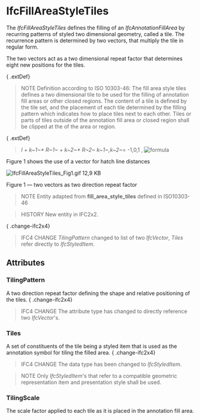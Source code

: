 # IfcFillAreaStyleTiles

The _IfcFillAreaStyleTiles_ defines the filling of an _IfcAnnotationFillArea_ by recurring patterns of styled two dimensional geometry, called a tile. The recurrence pattern is determined by two vectors, that multiply the tile in regular form.

The two vectors act as a two dimensional repeat factor that determines eight new positions for the tiles.

{ .extDef}
> NOTE  Definition according to ISO 10303-46:
> The fill area style tiles defines a two dimensional tile to be used for the filling of annotation fill areas or other closed regions. The content of a tile is defined by the tile set, and the placement of each tile determined by the filling pattern which indicates how to place tiles next to each other. Tiles or parts of tiles outside of the annotation fill area or closed region shall be clipped at the of the area or region.

{ .extDef}
> _I + k~1~\* R~1~ +
k~2~\* R~2~_      _k~1~,k~2~_= -1,0,1 , ![formula](../../../../figures/ifcfillareastyletilesymbolwithstyle_fig1.gif)
>

Figure 1 shows the use of a vector for hatch line distances

![IfcFillAreaStyleTiles_Fig1.gif 12,9 KB](../../../../figures/ifcfillareastyletiles_fig1.gif)

Figure 1 &mdash; two vectors as two direction repeat factor

> NOTE  Entity adapted from **fill_area_style_tiles** defined in ISO10303-46

> HISTORY  New entity in IFC2x2.

{ .change-ifc2x4}
> IFC4 CHANGE  _TilingPattern_ changed to list of two _IfcVector_, _Tiles_ refer directly to _IfcStyledItem_.

## Attributes

### TilingPattern
A two direction repeat factor defining the shape and relative positioning of the tiles.
{ .change-ifc2x4}
> IFC4 CHANGE  The attribute type has changed to directly reference two _IfcVector_'s.

### Tiles
A set of constituents of the tile being a styled item that is used as the annotation symbol for tiling the filled area.
{ .change-ifc2x4}
> IFC4 CHANGE The data type has been changed to _IfcStyledItem_.

> NOTE  Only _IfcStyledItem_'s that refer to a compatible geometric representation item and presentation style shall be used.

### TilingScale
The scale factor applied to each tile as it is placed in the annotation fill area.
